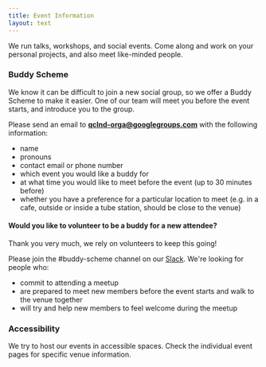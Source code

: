 ```yaml
---
title: Event Information
layout: text
---
```


We run talks, workshops, and social events. Come along and work on your personal projects, and also meet like-minded people.

### Buddy Scheme

We know it can be difficult to join a new social group, so we offer a Buddy Scheme to make it easier. One of our team will meet you before the event starts, and introduce you to the group.

Please send an email to **qclnd-orga@googlegroups.com** with the following information:

- name
- pronouns
- contact email or phone number
- which event you would like a buddy for
- at what time you would like to meet before the event (up to 30 minutes before)
- whether you have a preference for a particular location to meet (e.g. in a cafe, outside or inside a tube station, should be close to the venue)


#### Would you like to volunteer to be a buddy for a new attendee?

Thank you very much, we rely on volunteers to keep this going!

Please join the #buddy-scheme channel on our [Slack](https://slackinvite-qcldn.herokuapp.com/). We're looking for people who:
- commit to attending a meetup 
- are prepared to meet new members before the event starts and walk to the venue together
- will try and help new members to feel welcome during the meetup

### Accessibility

We try to host our events in accessible spaces. Check the individual event pages for specific venue information.

